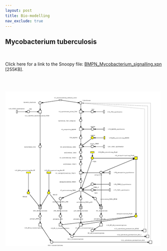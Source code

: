 ```yaml
---
layout: post
title: Bio-modelling
nav_exclude: true
---
```



<h2> Mycobacterium tuberculosis</h2>
<br/><br/>
Click here for a link to the Snoopy file: <a href="../assets/docs/BMPN_Mycobacterium_signalling.xpn">BMPN_Mycobacterium_signalling.xpn</a> [255KB].

<br/><br/>


<img src="../assets/img/Mycobacterium_signalling.png" width="500"/>
